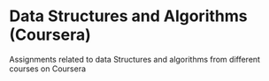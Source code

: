 # Data Structures and Algorithms (Coursera)
Assignments related to data Structures and algorithms from different courses on Coursera
